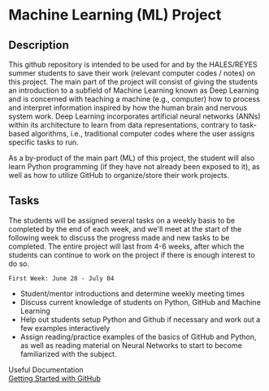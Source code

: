 # Machine Learning (ML) Project
## Description
This github repository is intended to be used for and by the HALES/REYES summer students to save their work (relevant computer codes / notes) on this project. The main part of the project will consist of giving the students an introduction to a subfield of Machine Learning known as Deep Learning and is
concerned with teaching a machine (e.g., computer) how to process and interpret information inspired by how the human brain and nervous system work. Deep Learning incorporates artificial neural networks (ANNs) within its architecture 
to learn from data representations, contrary to task-based algorithms, i.e., traditional computer codes where the user assigns specific tasks to run. 

As a by-product of the main part (ML) of this project, the student will also learn Python programming (if they have not already been exposed to it), as well as how to utilize GitHub to organize/store their work projects.

## Tasks
The students will be assigned several tasks on a weekly basis to be completed by the end of each week, and we'll meet at the start of the following week to discuss the progress made and new tasks to be completed. The entire project will last from 4-6 weeks, after which the students can continue to work on the project if there is enough interest to do so. <br>
 
`First Week: June 28 - July 04` <br>

* Student/mentor introductions and determine weekly meeting times
* Discuss current knowledge of students on Python, GitHub and Machine Learning
* Help out students setup Python and Github if necessary and work out a few examples interactively 
* Assign reading/practice examples of the basics of GitHub and Python, as well as reading material on Neural Networks to start to become familiarized with the subject. <br>

Useful Documentation<br>
[Getting Started with GitHub](https://docs.github.com/en)
